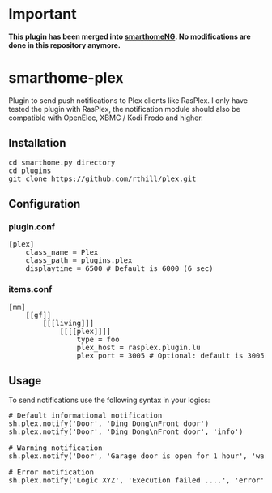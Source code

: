 # Important
__This plugin has been merged into [smarthomeNG](https://github.com/smarthomeNG/smarthome). No modifications are done in this repository anymore.__
 
# smarthome-plex
Plugin to send push notifications to Plex clients like RasPlex.
I only have tested the plugin with RasPlex, the notification module should also be compatible with OpenElec, XBMC / Kodi Frodo and higher.

## Installation
<pre>
cd smarthome.py directory
cd plugins
git clone https://github.com/rthill/plex.git
</pre>

## Configuration
### plugin.conf
<pre>
[plex]
    class_name = Plex
    class_path = plugins.plex
    displaytime = 6500 # Default is 6000 (6 sec)
</pre>

### items.conf
<pre>
[mm]
    [[gf]]
        [[[living]]]
            [[[[plex]]]]
                type = foo
                plex_host = rasplex.plugin.lu
                plex_port = 3005 # Optional: default is 3005
</pre>

## Usage

To send notifications use the following syntax in your logics:

<pre>
# Default informational notification
sh.plex.notify('Door', 'Ding Dong\nFront door')
sh.plex.notify('Door', 'Ding Dong\nFront door', 'info')

# Warning notification
sh.plex.notify('Door', 'Garage door is open for 1 hour', 'warning')

# Error notification
sh.plex.notify('Logic XYZ', 'Execution failed ....', 'error')
</pre>

